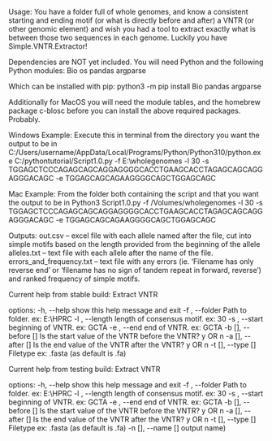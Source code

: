 Usage: You have a folder full of whole genomes, and know a consistent starting and ending motif (or what is directly before and after) a VNTR (or other genomic element) and wish you had a tool to extract exactly what is between those two sequences in each genome. Luckily you have Simple.VNTR.Extractor!

Dependencies are NOT yet included. You will need Python and the following Python modules:
Bio os pandas argparse

Which can be installed with pip:
    python3 -m pip install Bio pandas argparse

Additionally for MacOS you will need the module tables, and the homebrew package c-blosc before you can install the above required packages. Probably.

Windows Example: Execute this in terminal from the directory you want the output to be in
C:/Users/username/AppData/Local/Programs/Python/Python310/python.exe C:/pythontutorial/Script1.0.py -f E:\wholegenomes -l 30 -s TGGAGCTCCCAGAGCAGCAGGAGGGGCACCTGAAGCACCTAGAGCAGCAGGAGGGACAGC -e TGGAGCAGCAGAAGGGGCAGCTGGAGCAGC

Mac Example: From the folder both containing the script and that you want the output to be in
Python3 Script1.0.py -f /Volumes/wholegenomes -l 30 -s TGGAGCTCCCAGAGCAGCAGGAGGGGCACCTGAAGCACCTAGAGCAGCAGGAGGGACAGC -e TGGAGCAGCAGAAGGGGCAGCTGGAGCAGC

Outputs:
out.csv                       – excel file with each allele named after the file, cut into simple motifs based on the length provided from the beginning of the allele 
alleles.txt                   – text file with each allele after the name of the file.
errors_and_frequency.txt      – text file with any errors (ie. ‘Filename has only reverse end’ or ‘filename has no sign of tandem repeat in forward, reverse’) and ranked frequency of simple motifs.


Current help from stable build:
Extract VNTR

options:
  -h, --help          show this help message and exit
  -f , --folder       Path to folder. ex: E:\HPRC
  -l , --length       length of consensus motif. ex: 30
  -s , --start        beginning of VNTR. ex: GCTA
  -e , --end          end of VNTR. ex: GCTA
  -b [], --before []  Is the start value of the VNTR before the VNTR? y OR n
  -a [], --after []   Is the end value of the VNTR after the VNTR? y OR n
  -t [], --type []    Filetype ex: .fasta (as default is .fa)


Current help from testing build:
Extract VNTR

options:
  -h, --help          show this help message and exit
  -f , --folder       Path to folder. ex: E:\HPRC
  -l , --length       length of consensus motif. ex: 30
  -s , --start        beginning of VNTR. ex: GCTA
  -e , --end          end of VNTR. ex: GCTA
  -b [], --before []  Is the start value of the VNTR before the VNTR? y OR n
  -a [], --after []   Is the end value of the VNTR after the VNTR? y OR n
  -t [], --type []    Filetype ex: .fasta (as default is .fa)
  -n [], --name []    output name)
